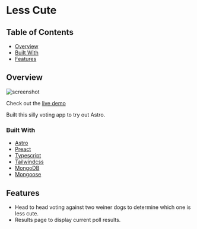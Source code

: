 # Less Cute

## Table of Contents

- [Overview](#overview)
- [Built With](#built-with)
- [Features](#features)

## Overview

![screenshot](https://res.cloudinary.com/dpnkrz8c8/image/upload/v1663622172/random/less-cute-ss_zfocju.png)

Check out the [live demo](https://less-cute.vercel.app)

Built this silly voting app to try out Astro.

### Built With

- [Astro](https://astro.build)
- [Preact](https://preactjs.com)
- [Typescript](https://www.typescriptlang.org)
- [Tailwindcss](https://tailwindcss.com)
- [MongoDB](https://mongodb.com)
- [Mongoose](https://mongoosejs.com)

## Features

- Head to head voting against two weiner dogs to determine which one is less cute. 
- Results page to display current poll results.
